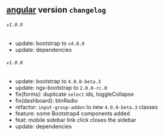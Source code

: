 ## [angular](./README.md) version `changelog`

###### `v1.0.9`
- update: bootstrap to `v4.0.0`
- update: dependencies 

###### `v1.0.8`
- update: bootstrap to `4.0.0-beta.3`
- update: ngx-bootstrap to `2.0.0-rc.0`
- fix(forms): duplicate `select` ids, toggleCollapse
- fix(dashboard): btnRadio 
- refactor: `input-group-addon` to new `4.0.0-beta.3` classes 
- feature: some Bootstrap4 components added
- feat: mobile sidebar link click closes the sidebar
- update: dependencies

